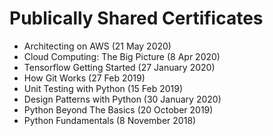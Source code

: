 # Publically Shared Certificates
* Architecting on AWS (21 May 2020)
* Cloud Computing: The Big Picture (8 Apr 2020)
* Tensorflow Getting Started (27 January 2020)
* How Git Works (27 Feb 2019)
* Unit Testing with Python (15 Feb 2019)
* Design Patterns with Python (30 January 2020)
* Python Beyond The Basics (20 October 2019)
* Python Fundamentals (8 November 2018)
